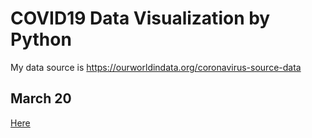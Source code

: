 # COVID19 Data Visualization by Python

My data source is https://ourworldindata.org/coronavirus-source-data

## March 20
[Here](Covid19_March_20.html) 


